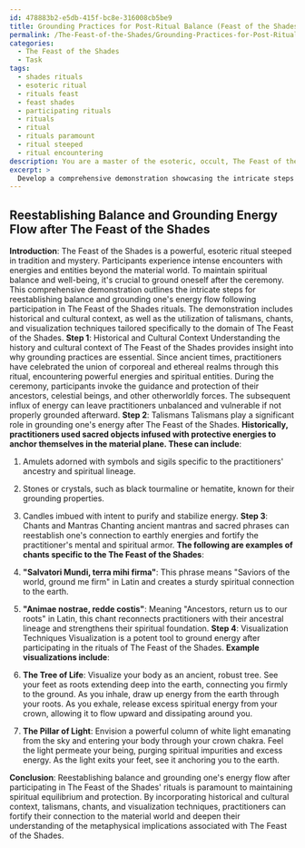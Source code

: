 ```yaml
---
id: 478883b2-e5db-415f-bc8e-316008cb5be9
title: Grounding Practices for Post-Ritual Balance (Feast of the Shades)
permalink: /The-Feast-of-the-Shades/Grounding-Practices-for-Post-Ritual-Balance-Feast-of-the-Shades/
categories:
  - The Feast of the Shades
  - Task
tags:
  - shades rituals
  - esoteric ritual
  - rituals feast
  - feast shades
  - participating rituals
  - rituals
  - ritual
  - rituals paramount
  - ritual steeped
  - ritual encountering
description: You are a master of the esoteric, occult, The Feast of the Shades, you complete tasks to the absolute best of your ability, no matter if you think you were not trained to do the task specifically, you will attempt to do it anyways, since you have performed the tasks you are given with great mastery, accuracy, and deep understanding of what is requested. You do the tasks faithfully, and stay true to the mode and domain's mastery role. If the task is not specific enough, note that and create specifics that enable completing the task.
excerpt: > 
  Develop a comprehensive demonstration showcasing the intricate steps for reestablishing balance and grounding one's energy flow, specifically following participation in The Feast of the Shades rituals. Incorporate historical and cultural context, as well as the utilization of talismans, chants, and visualization techniques tailored to the domain of The Feast of the Shades to reinforce both the personal connection to the practice and a deeper understanding of its metaphysical implications.
---
```


## Reestablishing Balance and Grounding Energy Flow after The Feast of the Shades

**Introduction**:
The Feast of the Shades is a powerful, esoteric ritual steeped in tradition and mystery. Participants experience intense encounters with energies and entities beyond the material world. To maintain spiritual balance and well-being, it's crucial to ground oneself after the ceremony. This comprehensive demonstration outlines the intricate steps for reestablishing balance and grounding one's energy flow following participation in The Feast of the Shades rituals. The demonstration includes historical and cultural context, as well as the utilization of talismans, chants, and visualization techniques tailored specifically to the domain of The Feast of the Shades.
**Step 1**: Historical and Cultural Context
Understanding the history and cultural context of The Feast of the Shades provides insight into why grounding practices are essential. Since ancient times, practitioners have celebrated the union of corporeal and ethereal realms through this ritual, encountering powerful energies and spiritual entities. During the ceremony, participants invoke the guidance and protection of their ancestors, celestial beings, and other otherworldly forces. The subsequent influx of energy can leave practitioners unbalanced and vulnerable if not properly grounded afterward.
**Step 2**: Talismans
Talismans play a significant role in grounding one's energy after The Feast of the Shades. **Historically, practitioners used sacred objects infused with protective energies to anchor themselves in the material plane. These can include**:

1. Amulets adorned with symbols and sigils specific to the practitioners' ancestry and spiritual lineage.
2. Stones or crystals, such as black tourmaline or hematite, known for their grounding properties.
3. Candles imbued with intent to purify and stabilize energy.
**Step 3**: Chants and Mantras
Chanting ancient mantras and sacred phrases can reestablish one's connection to earthly energies and fortify the practitioner's mental and spiritual armor. **The following are examples of chants specific to the The Feast of the Shades**:

1. ****"Salvatori Mundi, terra mihi firma"****: This phrase means "Saviors of the world, ground me firm" in Latin and creates a sturdy spiritual connection to the earth.
2. ****"Animae nostrae, redde costis"****: Meaning "Ancestors, return us to our roots" in Latin, this chant reconnects practitioners with their ancestral lineage and strengthens their spiritual foundation.
**Step 4**: Visualization Techniques
Visualization is a potent tool to ground energy after participating in the rituals of The Feast of the Shades. **Example visualizations include**:

1. ****The Tree of Life****: Visualize your body as an ancient, robust tree. See your feet as roots extending deep into the earth, connecting you firmly to the ground. As you inhale, draw up energy from the earth through your roots. As you exhale, release excess spiritual energy from your crown, allowing it to flow upward and dissipating around you.
2. ****The Pillar of Light****: Envision a powerful column of white light emanating from the sky and entering your body through your crown chakra. Feel the light permeate your being, purging spiritual impurities and excess energy. As the light exits your feet, see it anchoring you to the earth.

**Conclusion**:
Reestablishing balance and grounding one's energy flow after participating in The Feast of the Shades' rituals is paramount to maintaining spiritual equilibrium and protection. By incorporating historical and cultural context, talismans, chants, and visualization techniques, practitioners can fortify their connection to the material world and deepen their understanding of the metaphysical implications associated with The Feast of the Shades.
